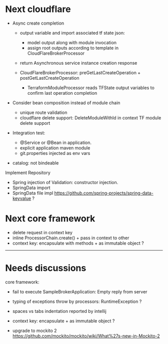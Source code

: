 
# Next cloudflare

- Async create completion
             
             
         
   - output variable and import associated tf state json:
     - model output along with module invocation 
     - assign root outputs according to template in CloudFlareBrokerProcessor

   - return Asynchronous service instance creation response
   - CloudFlareBrokerProcessor: preGetLastCreateOperation + postGetLastCreateOperation
     - TerraformModuleProcessor reads TFState output variables to confirm last operation completion


- Consider bean composition instead of module chain
   - unique route validation
   - cloudflare delete support: DeleteModuleWithId in context
      TF module delete support


- Integration test: 
   - @Service or @Bean in application.
   - explicit application maven module
   - git.properties injected as env vars


- catalog: not bindeable
                                                            
Implement Repository
- Spring injection of Validation: constructor injection.
- SpringData import
- SpringData file impl https://github.com/spring-projects/spring-data-keyvalue ?



 

# Next core framework

- delete request in context key 
- inline ProcessorChain.create() + pass in context to other
- context key: encapsulate with methods + as immutable object ?
 
 
---------------
# Needs discussions


core framework:
- fail to execute SampleBrokerApplication:  Empty reply from server

- typing of exceptions throw by processors: RuntimeException ?
- spaces vs tabs indentation reported by intellij
- context key: encapsulate + as immutable object ?
- upgrade to mockito 2 https://github.com/mockito/mockito/wiki/What%27s-new-in-Mockito-2 


